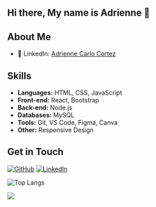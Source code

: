 Hi there, My name is Adrienne 👋 
---
## About Me


<!--
- 🌐 Website: [Your Portfolio Website](https://www.yourwebsite.com)
- 🐦 Twitter: [Your Twitter Handle](https://twitter.com/yourhandle)
-->
- 💼 LinkedIn: [Adrienne Carlo Cortez](https://www.linkedin.com/in/adriennecarlocortez)

## Skills
- **Languages:** HTML, CSS, JavaScript
- **Front-end:** React, Bootstrap
- **Back-end:** Node.js
- **Databases:** MySQL
- **Tools:** Git, VS Code, Figma, Canva
- **Other:** Responsive Design

## Get in Touch
[![GitHub](https://img.shields.io/badge/-GitHub-181717?style=flat-square&logo=github)](https://github.com/adriennecarlocortez)
[![LinkedIn](https://img.shields.io/badge/-LinkedIn-0077B5?style=flat-square&logo=linkedin)](https://www.linkedin.com/in/adriennecarlocortez)

<!--Adrienne Github Stats-->
<!--
[![Adrienne's GitHub stats](https://github-readme-stats.vercel.app/api?username=adriennecarlocortez)](https://github.com/adriennecarlocortez/github-readme-stats)
-->

<!--Most Used Languages-->
![Top Langs](https://github-readme-stats.vercel.app/api/top-langs/?username=adriennecarlocortez&layout=compact)

<!--Profile Views-->
![](https://komarev.com/ghpvc/?username=adriennecarlocortez&style=flat-square&label=PROFILE+VIEWS)


<!--
**adriennecarlocortez/adriennecarlocortez** is a ✨ _special_ ✨ repository because its `README.md` (this file) appears on your GitHub profile.

Here are some ideas to get you started:

- 🔭 I’m currently working on ...
- 🌱 I’m currently learning ...
- 👯 I’m looking to collaborate on ...
- 🤔 I’m looking for help with ...
- 💬 Ask me about ...
- 📫 How to reach me: ...
- 😄 Pronouns: ...
- ⚡ Fun fact: ...
-->

